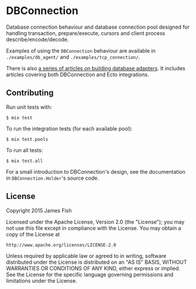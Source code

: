 # DBConnection

Database connection behaviour and database connection pool designed for
handling transaction, prepare/execute, cursors and client process
describe/encode/decode.

Examples of using the `DBConnection` behaviour are available in
`./examples/db_agent/` and `./examples/tcp_connection/`.

There is also [a series of articles on building database adapters](http://blog.plataformatec.com.br/2018/11/building-a-new-mysql-adapter-for-ecto-part-i-hello-world/). It includes articles covering both DBConnection and Ecto integrations.

## Contributing

Run unit tests with:

    $ mix test

To run the integration tests (for each available pool):

    $ mix test.pools

To run all tests:

    $ mix test.all

For a small introduction to DBConnection's design, see the
documentation in `DBConnection.Holder`'s source code.

## License

Copyright 2015 James Fish

Licensed under the Apache License, Version 2.0 (the "License");
you may not use this file except in compliance with the License.
You may obtain a copy of the License at

    http://www.apache.org/licenses/LICENSE-2.0

Unless required by applicable law or agreed to in writing, software
distributed under the License is distributed on an "AS IS" BASIS,
WITHOUT WARRANTIES OR CONDITIONS OF ANY KIND, either express or implied.
See the License for the specific language governing permissions and
limitations under the License.
